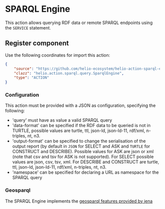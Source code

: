 # SPARQL Engine

This action allows querying RDF data or remote SPARQL endpoints using the `SERVICE` statement.

## Register component

Use the following coordinates for import this action:

````json
{
    "source": "https://github.com/helio-ecosystem/helio-action-sparql-engine/releases/download/v0.1.0/helio-action-sparql-engine-0.1.0.jar",
    "clazz": "helio.action.sparql.query.SparqlEngine",
    "type": "ACTION"
}
````

### Configuration

This action must be provided with a JSON as configuration, specifying the following:
 - 'query' must have as value a valid SPARQL query
 - 'data-format' can be specified if the RDF data to be queried is not in TURTLE, possible values are turtle, ttl, json-ld, json-ld-11, rdf/xml, n-triples, nt, n3.
 - 'output-format' can be specified to change the serialisation of the output report (by default in `JSON` for SELECT and ASK and `TURTLE` for CONSTRUCT and DESCRIBE). Possible values for ASK are json or xml (note that csv and tsv for ASK is not supported). For SELECT possible values are json, csv, tsv, xml. For DESCRIBE and CONSTRUCT are turtle, ttl, json-ld, json-ld-11, rdf/xml, n-triples, nt, n3.
 - 'namespace' can be specified for declaring a URL as namespace for the SPARQL query
 
### Geosparql 
The SPARQL Engine implements the [geosparql features provided by jena](https://jena.apache.org/documentation/geosparql/index.html)
